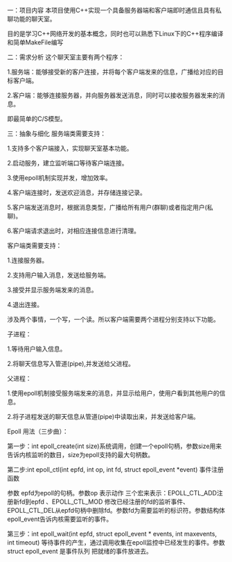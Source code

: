 一：项目内容
本项目使用C++实现一个具备服务器端和客户端即时通信且具有私聊功能的聊天室。

目的是学习C++网络开发的基本概念，同时也可以熟悉下Linux下的C++程序编译和简单MakeFile编写

二：需求分析
这个聊天室主要有两个程序：

1.服务端：能够接受新的客户连接，并将每个客户端发来的信息，广播给对应的目标客户端。

2.客户端：能够连接服务器，并向服务器发送消息，同时可以接收服务器发来的消息。

即最简单的C/S模型。

三：抽象与细化
服务端类需要支持：

1.支持多个客户端接入，实现聊天室基本功能。

2.启动服务，建立监听端口等待客户端连接。

3.使用epoll机制实现并发，增加效率。

4.客户端连接时，发送欢迎消息，并存储连接记录。

5.客户端发送消息时，根据消息类型，广播给所有用户(群聊)或者指定用户(私聊)。

6.客户端请求退出时，对相应连接信息进行清理。

客户端类需要支持：

1.连接服务器。

2.支持用户输入消息，发送给服务端。

3.接受并显示服务端发来的消息。

4.退出连接。

涉及两个事情，一个写，一个读。所以客户端需要两个进程分别支持以下功能。

子进程：

1.等待用户输入信息。

2.将聊天信息写入管道(pipe),并发送给父进程。

父进程：

1.使用epoll机制接受服务端发来的消息，并显示给用户，使用户看到其他用户的信息。

2.将子进程发送的聊天信息从管道(pipe)中读取出来，并发送给客户端。


Epoll 用法（三步曲）：

第一步：int epoll_create(int size)系统调用，创建一个epoll句柄，参数size用来告诉内核监听的数目，size为epoll支持的最大句柄数。

第二步:int epoll_ctl(int epfd, int op, int fd, struct epoll_event *event) 事件注册函数

参数 epfd为epoll的句柄。参数op 表示动作 三个宏来表示：EPOLL_CTL_ADD注册新fd到epfd 、EPOLL_CTL_MOD 修改已经注册的fd的监听事件、EPOLL_CTL_DEL从epfd句柄中删除fd。参数fd为需要监听的标识符。参数结构体epoll_event告诉内核需要监听的事件。

第三步：int epoll_wait(int epfd, struct epoll_event * events, int maxevents, int timeout) 等待事件的产生，通过调用收集在epoll监控中已经发生的事件。参数struct epoll_event 是事件队列 把就绪的事件放进去。